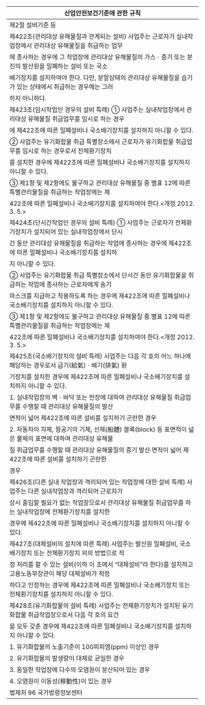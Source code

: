 | 산업안전보건기준에 관한 규칙 |
| --- |
| 제2절 설비기준 등 |
| 제422조(관리대상 유해물질과 관계되는 설비) 사업주는 근로자가 실내작업장에서 관리대상 유해물질을 취급하는 업무 |
| 에 종사하는 경우에 그 작업장에 관리대상 유해물질의 가스ㆍ증기 또는 분진의 발산원을 밀폐하는 설비 또는 국소 |
| 배기장치를 설치하여야 한다. 다만, 분말상태의 관리대상 유해물질을 습기가 있는 상태에서 취급하는 경우에는 그러 |
| 하지 아니하다. |
| 제423조(임시작업인 경우의 설비 특례) ① 사업주는 실내작업장에서 관리대상 유해물질 취급업무를 임시로 하는 경우 |
| 에 제422조에 따른 밀폐설비나 국소배기장치를 설치하지 아니할 수 있다. |
| ② 사업주는 유기화합물 취급 특별장소에서 근로자가 유기화합물 취급업무를 임시로 하는 경우로서 전체환기장치 |
| 를 설치한 경우에 제422조에 따른 밀폐설비나 국소배기장치를 설치하지 아니할 수 있다. |
| ③ 제1항 및 제2항에도 불구하고 관리대상 유해물질 중 별표 12에 따른 특별관리물질을 취급하는 작업장에는 제 |
| 422조에 따른 밀폐설비나 국소배기장치를 설치하여야 한다.<개정 2012. 3. 5.> |
| 제424조(단시간작업인 경우의 설비 특례) ① 사업주는 근로자가 전체환기장치가 설치되어 있는 실내작업장에서 단시 |
| 간 동안 관리대상 유해물질을 취급하는 작업에 종사하는 경우에 제422조에 따른 밀폐설비나 국소배기장치를 설치하 |
| 지 아니할 수 있다. |
| ② 사업주는 유기화합물 취급 특별장소에서 단시간 동안 유기화합물을 취급하는 작업에 종사하는 근로자에게 송기 |
| 마스크를 지급하고 착용하도록 하는 경우에 제422조에 따른 밀폐설비나 국소배기장치를 설치하지 아니할 수 있다. |
| ③ 제1항 및 제2항에도 불구하고 관리대상 유해물질 중 별표 12에 따른 특별관리물질을 취급하는 작업장에는 제 |
| 422조에 따른 밀폐설비나 국소배기장치를 설치하여야 한다.<개정 2012. 3. 5.> |
| 제425조(국소배기장치의 설비 특례) 사업주는 다음 각 호의 어느 하나에 해당하는 경우로서 급기(給氣)ㆍ배기(排氣) 환 |
| 기장치를 설치한 경우에 제422조에 따른 밀폐설비나 국소배기장치를 설치하지 아니할 수 있다. |
| 1. 실내작업장의 벽ㆍ바닥 또는 천장에 대하여 관리대상 유해물질 취급업무를 수행할 때 관리대상 유해물질의 발산 |
| 면적이 넓어 제422조에 따른 설비를 설치하기 곤란한 경우 |
| 2. 자동차의 차체, 항공기의 기체, 선체(船體) 블록(block) 등 표면적이 넓은 물체의 표면에 대하여 관리대상 유해물 |
| 질 취급업무를 수행할 때 관리대상 유해물질의 증기 발산 면적이 넓어 제422조에 따른 설비를 설치하기 곤란한 |
| 경우 |
| 제426조(다른 실내 작업장과 격리되어 있는 작업장에 대한 설비 특례) 사업주는 다른 실내작업장과 격리되어 근로자가 |
| 상시 출입할 필요가 없는 작업장으로서 관리대상 유해물질 취급업무를 하는 실내작업장에 전체환기장치를 설치한 |
| 경우에 제422조에 따른 밀폐설비나 국소배기장치를 설치하지 아니할 수 있다. |
| 제427조(대체설비의 설치에 따른 특례) 사업주는 발산원 밀폐설비, 국소배기장치 또는 전체환기장치 외의 방법으로 적 |
| 정 처리를 할 수 있는 설비(이하 이 조에서 “대체설비”라 한다)를 설치하고 고용노동부장관이 해당 대체설비가 적정 |
| 하다고 인정하는 경우에 제422조에 따른 밀폐설비나 국소배기장치 또는 전체환기장치를 설치하지 아니할 수 있다. |
| 제428조(유기화합물의 설비 특례) 사업주는 전체환기장치가 설치된 유기화합물 취급작업장으로서 다음 각 호의 요건 |
| 을 모두 갖춘 경우에 제422조에 따른 밀폐설비나 국소배기장치를 설치하지 아니할 수 있다. |
| 1. 유기화합물의 노출기준이 100피피엠(ppm) 이상인 경우 |
| 2. 유기화합물의 발생량이 대체로 균일한 경우 |
| 3. 동일한 작업장에 다수의 오염원이 분산되어 있는 경우 |
| 4. 오염원이 이동성(移動性)이 있는 경우 |
| 법제처                                                            96                                                       국가법령정보센터 |